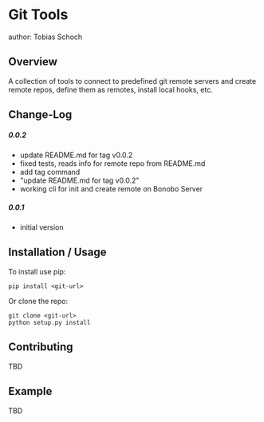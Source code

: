 Git Tools
===============================
author: Tobias Schoch

Overview
--------

A collection of tools to connect to predefined git remote servers and create remote repos, define them as remotes, install local hooks, etc.


Change-Log
----------
##### 0.0.2
* update README.md for tag v0.0.2
* fixed tests, reads info for remote repo from README.md
* add tag command
* "update README.md for tag v0.0.2"
* working cli for init and create remote on Bonobo Server

##### 0.0.1
* initial version


Installation / Usage
--------------------

To install use pip:

    pip install <git-url>


Or clone the repo:

    git clone <git-url>
    python setup.py install
    
Contributing
------------

TBD

Example
-------

TBD
